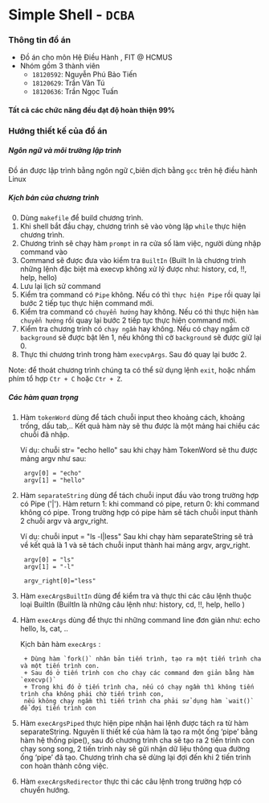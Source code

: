 # Simple Shell - `DCBA`



### Thông tin đồ án

-   Đồ án cho môn Hệ Điều Hành , FIT @ HCMUS
-   Nhóm gồm 3 thành viên
    -   `18120592`: Nguyễn Phú Bảo Tiến
    -   `18120629`: Trần Văn Tú
    -   `18120636`: Trần Ngọc Tuấn

#### Tất cả các chức năng đều đạt độ hoàn thiện 99%

### Hướng thiết kế của đồ án
##### Ngôn ngữ và môi trường lập trình

Đồ án được lập trình bằng ngôn ngữ `C`,biên dịch bằng `gcc` trên hệ điều hành Linux 


##### Kịch bản của chương trình

0. Dùng `makefile` để build chương trình.
1. Khi shell bắt đầu chạy, chương trình sẽ vào vòng lặp `while` thực hiện chương trình.
2. Chương trình sẽ chạy hàm `prompt` in ra cửa số làm việc, người dùng nhập command vào
3. Command sẽ được đưa vào kiểm tra `BuiltIn` (Built In là chương trình những lệnh đặc biệt mà execvp không xử lý được như: history, cd, !!, help, hello)
4. Lưu lại lịch sử command
5. Kiểm tra command có `Pipe` không. Nếu có thì `thực hiện Pipe` rồi quay lại bước 2 tiếp tục thực hiện command mới.
6. Kiểm tra command có `chuyển hướng` hay không. Nếu có thì thực hiện `hàm chuyển hướng` rồi quay lại bước 2 tiếp tục thực hiện command mới.
7. Kiểm tra chương trình có `chạy ngầm` hay không. Nếu có chạy ngầm cờ `background` sẽ được bật lên 1, nếu không thì cờ `background` sẽ được giữ lại 0.
8. Thực thi chương trình trong hàm `execvpArgs`. Sau đó quay lại bước 2.

Note: để thoát chương trình chúng ta có thể sử dụng lệnh `exit`, hoặc nhấm phím tổ hợp `Ctr + C` hoặc `Ctr + Z`.


##### Các hàm quan trọng
1. Hàm `tokenWord` dùng để tách chuỗi input theo khoảng cách, khoảng trống, dấu tab,.. Kết quả hàm này sẽ thu được là một mảng hai chiều các chuỗi đã nhập.
	 
	 Ví dụ: chuỗi str= "echo hello" sau khi chạy hàm TokenWord sẽ thu được mảng argv như sau: 
		
		argv[0] = "echo"
		argv[1] = "hello"
2. Hàm `separateString` dùng để tách chuỗi input đầu vào trong trường hợp có Pipe ('|').
	Hàm return 1: khi command có pipe, return 0: khi command không có pipe. 
	Trong trường hợp có pipe hàm sẽ tách chuỗi input thành 2 chuỗi argv và argv_right.
	
	Ví dụ: chuỗi input = "ls -l|less"
		Sau khi chạy hàm separateString sẽ trả về kết quả là 1 và sẽ tách chuỗi input thành hai mảng argv, argv_right.
		
		argv[0] = "ls"
		argv[1] = "-l"
		
		argv_right[0]="less"
3. Hàm `execArgsBuiltIn` dùng để kiểm tra và thực thi các câu lệnh thuộc loại BuiltIn (BuiltIn là những câu lệnh như: history, cd, !!, help, hello ) 
4. Hàm `execArgs` dùng để thực thi những command line đơn giản như: echo hello, ls, cat, .. 

	Kịch bản hàm `execArgs` : 
	
		+ Dùng hàm `fork()` nhân bản tiến trình, tạo ra một tiến trình cha và một tiến trình con.
		+ Sau đó ở tiến trình con cho chạy các command đơn giản bằng hàm `execvp()`
		+ Trong khi đó ở tiến trình cha, nếu có chạy ngầm thì không tiến trình cha không phải chờ tiến trình con, 
		nếu không chạy ngầm thì tiến trình cha phải sử dụng hàm `wait()` để đợi tiến trình con
		

5. Hàm `execArgsPiped` thực hiện pipe nhận hai lệnh được tách ra từ hàm separateString.
Nguyên lí thiết kế của hàm là tạo ra một ống ‘pipe’ bằng hàm hệ thống pipe(), sau đó chương trình cha sẽ tạo ra 2 tiến trình con chạy song song, 2 tiến trình này sẽ gửi nhận dữ liệu thông qua đường ống ‘pipe’ đã tạo. Chương trình cha sẽ dừng lại đợi đến khi 2 tiến trình con hoàn thành công việc.
6. Hàm `execArgsRedirector` thực thi các câu lệnh trong trường hợp có chuyển hướng.


